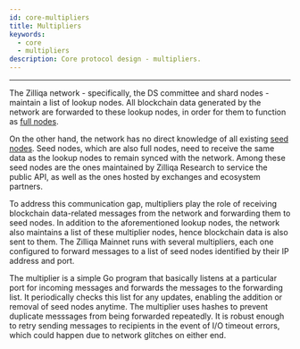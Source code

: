```yaml
---
id: core-multipliers
title: Multipliers
keywords:
  - core
  - multipliers
description: Core protocol design - multipliers.
---
```


---

The Zilliqa network - specifically, the DS committee and shard nodes - maintain a list of lookup nodes. All blockchain data generated by the network are forwarded to these lookup nodes, in order for them to function as [full nodes](../basics/basics-zil-nodes.mdx#lookup-nodes).

On the other hand, the network has no direct knowledge of all existing [seed nodes](../basics/basics-zil-nodes.mdx#seed-nodes). Seed nodes, which are also full nodes, need to receive the same data as the lookup nodes to remain synced with the network. Among these seed nodes are the ones maintained by Zilliqa Research to service the public API, as well as the ones hosted by exchanges and ecosystem partners.

To address this communication gap, multipliers play the role of receiving blockchain data-related messages from the network and forwarding them to seed nodes. In addition to the aforementioned lookup nodes, the network also maintains a list of these multiplier nodes, hence blockchain data is also sent to them. The Zilliqa Mainnet runs with several multipliers, each one configured to forward messages to a list of seed nodes identified by their IP address and port.

The multiplier is a simple Go program that basically listens at a particular port for incoming messages and forwards the messages to the forwarding list. It periodically checks this list for any updates, enabling the addition or removal of seed nodes anytime. The multiplier uses hashes to prevent duplicate messsages from being forwarded repeatedly. It is robust enough to retry sending messages to recipients in the event of I/O timeout errors, which could happen due to network glitches on either end.
